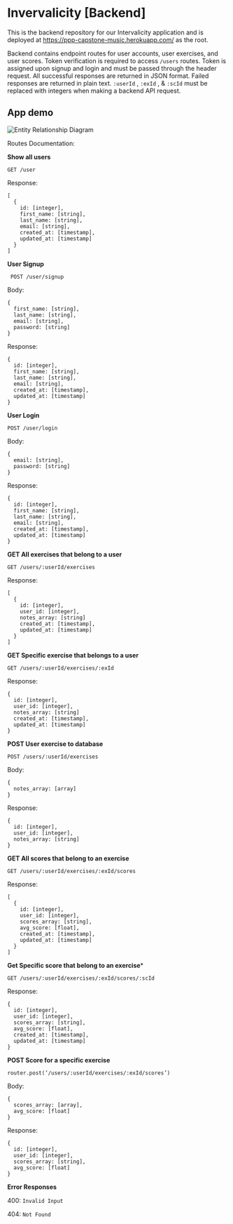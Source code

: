 # Invervalicity [Backend]

This is the backend repository for our Intervalicity application and is deployed at https://ppp-capstone-music.herokuapp.com/ as the root.

Backend contains endpoint routes for user accounts, user exercises, and user scores. Token verification is required to access `/users` routes. Token is assigned upon signup and login and must be passed through the header request. All successful responses are returned in JSON format. Failed responses are returned in plain text. `:userId` , `:exId` , & `:scId` must be replaced with integers when making a backend API request.

## App demo
![Entity Relationship Diagram](https://image.ibb.co/ighMPk/In_Tune_Nation_ERD.jpg)

Routes Documentation:

**Show all users**

`GET /user`

Response:
```
[
  {
    id: [integer],
    first_name: [string],
    last_name: [string],
    email: [string],
    created_at: [timestamp],
    updated_at: [timestamp]
  }
]
```

**User Signup**

` POST /user/signup`

Body:
```
{
  first_name: [string],
  last_name: [string],
  email: [string],
  password: [string]
}
```
Response:
```
{
  id: [integer],
  first_name: [string],
  last_name: [string],
  email: [string],
  created_at: [timestamp],
  updated_at: [timestamp]
}
```

**User Login**

`POST /user/login`

Body:
```
{
  email: [string],
  password: [string]
}
```

Response:
```
{
  id: [integer],
  first_name: [string],
  last_name: [string],
  email: [string],
  created_at: [timestamp],
  updated_at: [timestamp]
}
```

**GET All exercises that belong to a user**

`GET /users/:userId/exercises`

Response:
```
[
  {
    id: [integer],
    user_id: [integer],
    notes_array: [string]
    created_at: [timestamp],
    updated_at: [timestamp]
  }
]
```

**GET Specific exercise that belongs to a user**

`GET /users/:userId/exercises/:exId`

Response:
```
{
  id: [integer],
  user_id: [integer],
  notes_array: [string]
  created_at: [timestamp],
  updated_at: [timestamp]
}
```

**POST User exercise to database**

`POST /users/:userId/exercises`

Body:
```
{
  notes_array: [array]
}
```

Response:
```
{
  id: [integer],
  user_id: [integer],
  notes_array: [string]
}
```

**GET All scores that belong to an exercise**

`GET /users/:userId/exercises/:exId/scores`

Response:
```
[
  {
    id: [integer],
    user_id: [integer],
    scores_array: [string],
    avg_score: [float],
    created_at: [timestamp],
    updated_at: [timestamp]
  }
]
```

**Get Specific score that belong to an exercise***

`GET /users/:userId/exercises/:exId/scores/:scId`

Response:
```
{
  id: [integer],
  user_id: [integer],
  scores_array: [string],
  avg_score: [float],
  created_at: [timestamp],
  updated_at: [timestamp]
}
```

**POST Score for a specific exercise**

`router.post(‘/users/:userId/exercises/:exId/scores’)`

Body:
```
{
  scores_array: [array],
  avg_score: [float]
}
```

Response:
```
{
  id: [integer],
  user_id: [integer],
  scores_array: [string],
  avg_score: [float]
}
```

**Error Responses**

400: `Invalid Input`

404: `Not Found`
